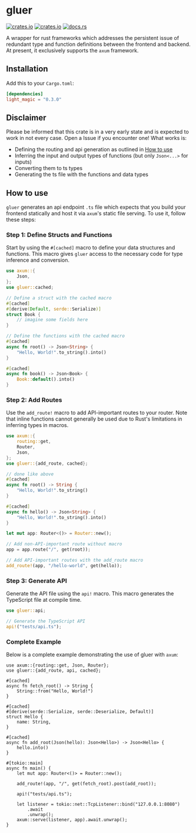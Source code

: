 # gluer

[![crates.io](https://img.shields.io/crates/v/gluer.svg)](https://crates.io/crates/gluer)
[![crates.io](https://img.shields.io/crates/d/gluer.svg)](https://crates.io/crates/gluer)
[![docs.rs](https://docs.rs/gluer/badge.svg)](https://docs.rs/gluer)

A wrapper for rust frameworks which addresses the persistent issue of redundant type and function definitions between the frontend and backend. At present, it exclusively supports the `axum` framework.

## Installation

Add this to your `Cargo.toml`:

```toml
[dependencies]
light_magic = "0.3.0"
```

## Disclaimer

Please be informed that this crate is in a very early state and is expected to work in not every case. Open a Issue if you encounter one! What works is:

- Defining the routing and api generation as outlined in [How to use](#how-to-use)
- Inferring the input and output types of functions (but only `Json<...>` for inputs)
- Converting them to ts types
- Generating the ts file with the functions and data types

## How to use

`gluer` generates an api endpoint `.ts` file which expects that you build your frontend statically and host it via `axum`'s static file serving. To use it, follow these steps:

### Step 1: Define Structs and Functions

Start by using the `#[cached]` macro to define your data structures and functions. This macro gives `gluer` access to the necessary code for type inference and conversion.

```rust
use axum::{
    Json,
};
use gluer::cached;

// Define a struct with the cached macro
#[cached]
#[derive(Default, serde::Serialize)]
struct Book {
    // imagine some fields here
}

// Define the functions with the cached macro
#[cached]
async fn root() -> Json<String> {
    "Hello, World!".to_string().into()
}

#[cached]
async fn book() -> Json<Book> {
    Book::default().into()
}
```

### Step 2: Add Routes

Use the `add_route!` macro to add API-important routes to your router. Note that inline functions cannot generally be used due to Rust's limitations in inferring types in macros.

```rust
use axum::{
    routing::get,
    Router,
    Json,
};
use gluer::{add_route, cached};

// done like above
#[cached]
async fn root() -> String {
    "Hello, World!".to_string()
}

#[cached]
async fn hello() -> Json<String> {
    "Hello, World!".to_string().into()
}

let mut app: Router<()> = Router::new();

// Add non-API-important route without macro
app = app.route("/", get(root));

// Add API-important routes with the add_route macro
add_route!(app, "/hello-world", get(hello));
```

### Step 3: Generate API

Generate the API file using the `api!` macro. This macro generates the TypeScript file at compile time.

```rust
use gluer::api;

// Generate the TypeScript API
api!("tests/api.ts");
```

### Complete Example

Below is a complete example demonstrating the use of gluer with `axum`:

```rust,no_run
use axum::{routing::get, Json, Router};
use gluer::{add_route, api, cached};

#[cached]
async fn fetch_root() -> String {
    String::from("Hello, World!")
}

#[cached]
#[derive(serde::Serialize, serde::Deserialize, Default)]
struct Hello {
    name: String,
}

#[cached]
async fn add_root(Json(hello): Json<Hello>) -> Json<Hello> {
    hello.into()
}

#[tokio::main]
async fn main() {
    let mut app: Router<()> = Router::new();

    add_route!(app, "/", get(fetch_root).post(add_root));

    api!("tests/api.ts");

    let listener = tokio::net::TcpListener::bind("127.0.0.1:8080")
        .await
        .unwrap();
    axum::serve(listener, app).await.unwrap();
}
```
